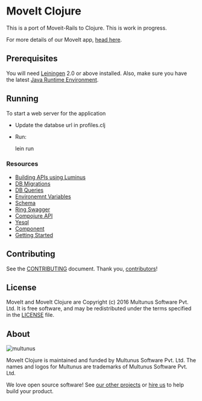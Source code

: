 # MoveIt Clojure

This is a port of Moveit-Rails to Clojure. This is work in progress.

For more details of our MoveIt app, [head here](https://github.com/multunus/moveit-rails).

## Prerequisites

You will need [Leiningen][1] 2.0 or above installed. Also, make sure you have the
latest [Java Runtime Environment][2].

[1]: https://github.com/technomancy/leiningen
[2]: https://www.java.com/en/download/

## Running

To start a web server for the application

- Update the databse url in profiles.clj
- Run:

    lein run

### Resources

- [Building APIs using Luminus](http://www.luminusweb.net/docs/services.md)
- [DB Migrations](http://www.luminusweb.net/docs/migrations.md)
- [DB Queries](http://www.luminusweb.net/docs/database.md)
- [Environemnt Variables](http://www.luminusweb.net/docs/environment.md)
- [Schema](https://github.com/plumatic/schema)
- [Ring Swagger](https://github.com/metosin/ring-swagger)
- [Compojure API](https://github.com/metosin/compojure-api)
- [Yesql](https://github.com/krisajenkins/yesql)
- [Component](https://github.com/stuartsierra/component)
- [Getting Started](http://www.luminusweb.net/docs/guestbook.md)

## Contributing

See the [CONTRIBUTING] document.
Thank you, [contributors]!

  [CONTRIBUTING]: CONTRIBUTING.md
  [contributors]: https://github.com/multunus/moveit-clj/graphs/contributors

## License

MoveIt and MoveIt Clojure are Copyright (c) 2016 Multunus Software Pvt. Ltd.
It is free software, and may be redistributed
under the terms specified in the [LICENSE] file.

  [LICENSE]: /LICENSE

## About

![multunus](https://s3.amazonaws.com/multunus-images/Multunus_Logo_Vector_resized.png)

MoveIt Clojure is maintained and funded by Multunus Software Pvt. Ltd.
The names and logos for Multunus are trademarks of Multunus Software Pvt. Ltd.

We love open source software!
See [our other projects][community]
or [hire us][hire] to help build your product.

  [community]: http://www.multunus.com/community?utm_source=github
  [hire]: http://www.multunus.com/contact?utm_source=github
